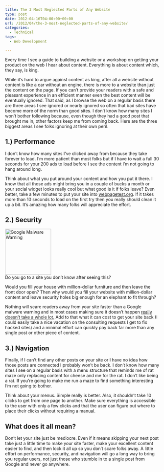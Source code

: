 ```yaml
---
title: The 3 Most Neglected Parts of Any Website
type: post
date: 2012-04-16T04:00:00+00:00
url: /2012/04/the-3-most-neglected-parts-of-any-website/
categories:
  - Technical
tags:
  - Web Development

---
```

Every time I see a guide to building a website or a workshop on getting your product on the web I hear about content. Everything is about content which, they say, is king.

While it’s hard to argue against content as king, after all a website without content is like a car without an engine, there is more to a website than just the content on the page. If you can’t provide your readers with a safe and pleasant experience in an efficient manner even the best content will be eventually ignored. That said, as I browse the web on a regular basis there are three areas I see ignored or nearly ignored so often that bad sites have become more of the norm than good sites. I don’t know how many sites I won’t bother following because, even though they had a good post that brought me in, other factors keep me from coming back. Here are the three biggest areas I see folks ignoring at their own peril.

## 1.) Performance

I don’t know how many sites I’ve clicked away from because they take forever to load. I’m more patient than most folks but if I have to wait a full 30 seconds for your 200 ads to load before I see the content I’m not going to hang around long.

Think about what you put around your content and how you put it there. I know that all those ads might bring you in a couple of bucks a month or your social widget looks really cool but what good is it if folks leave? Even better, take a few minutes to put your site into <a title="WebPageTest.org" href="http://webpagetest.org" target="_blank" rel="noopener noreferrer">webpagetest.org</a>. If it takes more than 10 seconds to load on the first try then you really should clean it up a bit. It’s amazing how many folks will appreciate the effort.

## 2.) Security

<p class="has-text-align-center">
  <img loading="lazy" decoding="async" title="Google Malware Warning" width="150" height="150" class="size-thumbnail wp-image-4156  " src="/images/2012/04/google-malware-warning-150x150-1.jpg" alt="Google Malware Warning" /><br />Do you go to a site you don’t know after seeing this?
</p>

Would you fill your house with million-dollar furniture and then leave the front door open? Then why would you fill your website with million-dollar content and leave security holes big enough for an elephant to fit through?

Nothing will scare readers away from your site faster than a Google malware warning and in most cases making sure it doesn’t happen [really doesn’t take a whole lot.][1] Add to that what it can cost to get your site back (I could easily take a nice vacation on the consulting requests I get to fix hacked sites)  and a minimal effort can quickly pay back far more than any single post or other piece of content.

## 3.) Navigation

Finally, if I can’t find any other posts on your site or I have no idea how those posts are connected I probably won’t be back. I don’t know how many sites I see on a regular basis with a menu structure that reminds me of rat maze only replacing content for cheese and me for the rat. I don’t like being a rat. If you’re going to make me run a maze to find something interesting I’m not going to bother.

Think about your menus. Simple really is better. Also, it shouldn’t take 10 clicks to get from one page to another. Make sure everything is accessible to the user with only a few clicks and that the user can figure out where to place their clicks without requiring a manual.

## What does it all mean?

Don’t let your site just be mediocre. Even if it means skipping your next post take just a little time to make your site faster, make your excellent content easier to find, and then lock it all up so you don’t scare folks away. A little effort on performance, security, and navigation will go a long way to bring you regular users, not just those who stumble in to a single post from Google and never go anywhere.

 [1]: /2011/02/14-practical-ways-to-increase-the-security-of-your-website/